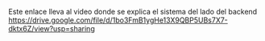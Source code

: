 Este enlace lleva al video donde se explica el sistema del lado del backend
https://drive.google.com/file/d/1bo3FmB1ygHe13X9QBP5UBs7X7-dktx6Z/view?usp=sharing
